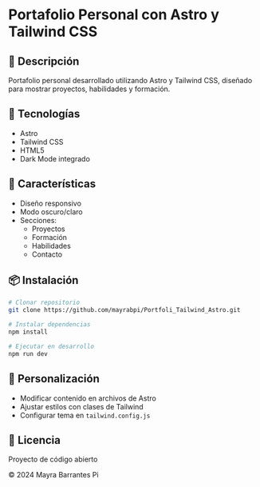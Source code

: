 # Portafolio Personal con Astro y Tailwind CSS

## 🌟 Descripción
Portafolio personal desarrollado utilizando Astro y Tailwind CSS, diseñado para mostrar proyectos, habilidades y formación.

## 🚀 Tecnologías
- Astro
- Tailwind CSS
- HTML5
- Dark Mode integrado

## 🔧 Características
- Diseño responsivo
- Modo oscuro/claro
- Secciones: 
  - Proyectos
  - Formación
  - Habilidades
  - Contacto

## 📦 Instalación
```bash
# Clonar repositorio
git clone https://github.com/mayrabpi/Portfoli_Tailwind_Astro.git

# Instalar dependencias
npm install

# Ejecutar en desarrollo
npm run dev
```

## 🌈 Personalización
- Modificar contenido en archivos de Astro
- Ajustar estilos con clases de Tailwind
- Configurar tema en `tailwind.config.js`

## 📝 Licencia
Proyecto de código abierto

© 2024 Mayra Barrantes Pi
 
 
